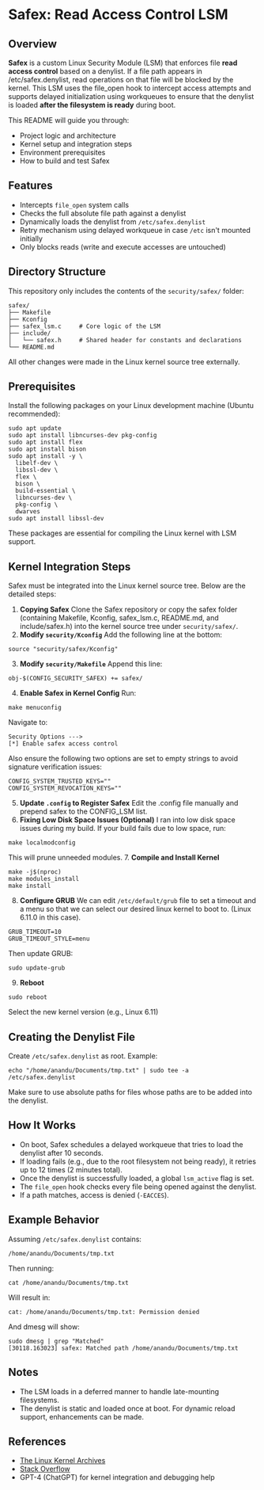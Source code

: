 # Safex: Read Access Control LSM

## Overview
**Safex** is a custom Linux Security Module (LSM) that enforces file **read access control** based on a denylist. If a file path appears in /etc/safex.denylist, read operations on that file will be blocked by the kernel. This LSM uses the file_open hook to intercept access attempts and supports delayed initialization using workqueues to ensure that the denylist is loaded **after the filesystem is ready** during boot.

This README will guide you through:
* Project logic and architecture
* Kernel setup and integration steps
* Environment prerequisites
* How to build and test Safex

## Features
* Intercepts `file_open` system calls
* Checks the full absolute file path against a denylist
* Dynamically loads the denylist from `/etc/safex.denylist`
* Retry mechanism using delayed workqueue in case `/etc` isn't mounted initially
* Only blocks reads (write and execute accesses are untouched)

## Directory Structure
This repository only includes the contents of the `security/safex/` folder:
```
safex/
├── Makefile
├── Kconfig
├── safex_lsm.c     # Core logic of the LSM
├── include/
│   └── safex.h     # Shared header for constants and declarations
└── README.md
```
All other changes were made in the Linux kernel source tree externally.

## Prerequisites
Install the following packages on your Linux development machine (Ubuntu recommended):
```
sudo apt update
sudo apt install libncurses-dev pkg-config
sudo apt install flex
sudo apt install bison
sudo apt install -y \
  libelf-dev \
  libssl-dev \
  flex \
  bison \
  build-essential \
  libncurses-dev \
  pkg-config \
  dwarves
sudo apt install libssl-dev
```
These packages are essential for compiling the Linux kernel with LSM support.

## Kernel Integration Steps
Safex must be integrated into the Linux kernel source tree. Below are the detailed steps:
1. **Copying Safex**
Clone the Safex repository or copy the safex folder (containing Makefile, Kconfig, safex_lsm.c, README.md, and include/safex.h) into the kernel source tree under `security/safex/`.
2. **Modify `security/Kconfig`**
Add the following line at the bottom:
```
source "security/safex/Kconfig"
```
3. **Modify `security/Makefile`**
Append this line:
```
obj-$(CONFIG_SECURITY_SAFEX) += safex/
```
4. **Enable Safex in Kernel Config**
Run:
```
make menuconfig
```
Navigate to:
```
Security Options --->
[*] Enable safex access control
```
Also ensure the following two options are set to empty strings to avoid signature verification issues:
```
CONFIG_SYSTEM_TRUSTED_KEYS=""
CONFIG_SYSTEM_REVOCATION_KEYS=""
```
5. **Update `.config` to Register Safex**
Edit the .config file manually and prepend safex to the CONFIG_LSM list.
6. **Fixing Low Disk Space Issues (Optional)**
I ran into low disk space issues during my build. If your build fails due to low space, run:
```
make localmodconfig
```
This will prune unneeded modules.
7. **Compile and Install Kernel**
```
make -j$(nproc)
make modules_install
make install
```
8. **Configure GRUB**
We can edit `/etc/default/grub` file to set a timeout and a menu so that we can select our desired linux kernel to boot to. (Linux 6.11.0 in this case).
```
GRUB_TIMEOUT=10
GRUB_TIMEOUT_STYLE=menu
``` 
Then update GRUB:
```
sudo update-grub
```
9. **Reboot**
```
sudo reboot
```
Select the new kernel version (e.g., Linux 6.11)

## Creating the Denylist File
Create `/etc/safex.denylist` as root. 
Example:
```
echo "/home/anandu/Documents/tmp.txt" | sudo tee -a /etc/safex.denylist
```
Make sure to use absolute paths for files whose paths are to be added into the denylist.

## How It Works
* On boot, Safex schedules a delayed workqueue that tries to load the denylist after 10 seconds.
* If loading fails (e.g., due to the root filesystem not being ready), it retries up to 12 times (2 minutes total).
* Once the denylist is successfully loaded, a global `lsm_active` flag is set.
* The `file_open` hook checks every file being opened against the denylist.
* If a path matches, access is denied (`-EACCES`).

## Example Behavior
Assuming `/etc/safex.denylist` contains:
```
/home/anandu/Documents/tmp.txt
```
Then running:
```
cat /home/anandu/Documents/tmp.txt
```
Will result in:
```
cat: /home/anandu/Documents/tmp.txt: Permission denied
```
And dmesg will show:
```
sudo dmesg | grep "Matched"
[30118.163023] safex: Matched path /home/anandu/Documents/tmp.txt
```

## Notes
* The LSM loads in a deferred manner to handle late-mounting filesystems.
* The denylist is static and loaded once at boot. For dynamic reload support, enhancements can be made.

## References
* [The Linux Kernel Archives](https://www.kernel.org/doc/html/v4.19/index.html)
* [Stack Overflow](https://stackoverflow.com/questions)
* GPT-4 (ChatGPT) for kernel integration and debugging help